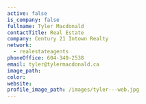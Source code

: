 ```yaml
---
active: false
is_company: false
fullname: Tyler Macdonald
contactTitle: Real Estate
company: Century 21 Intown Realty
network:
  - realestateagents
phoneOffice: 604-340-2538
email: tyler@tylermacdonald.ca
image_path:
color:
website:
profile_image_path: /images/tyler---web.jpg
---
```



